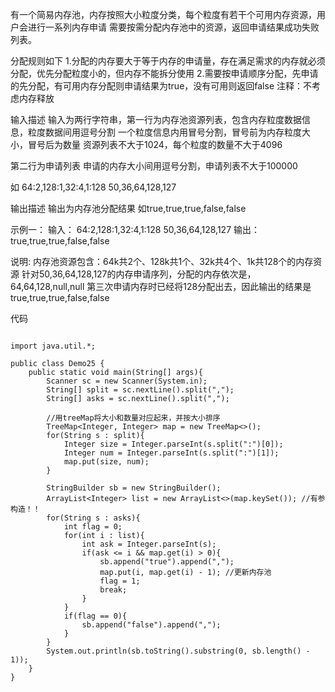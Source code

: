 有一个简易内存池，内存按照大小粒度分类，每个粒度有若干个可用内存资源，用户会进行一系列内存申请
需要按需分配内存池中的资源，返回申请结果成功失败列表。


分配规则如下
1.分配的内存要大于等于内存的申请量，存在满足需求的内存就必须分配，优先分配粒度小的，但内存不能拆分使用
2.需要按申请顺序分配，先申请的先分配，有可用内存分配则申请结果为true，没有可用则返回false
注释：不考虑内存释放

输入描述
输入为两行字符串，第一行为内存池资源列表，包含内存粒度数据信息，粒度数据间用逗号分割
一个粒度信息内用冒号分割，冒号前为内存粒度大小，冒号后为数量
资源列表不大于1024，每个粒度的数量不大于4096

第二行为申请列表
申请的内存大小间用逗号分割，申请列表不大于100000

如
64:2,128:1,32:4,1:128
50,36,64,128,127

输出描述
输出为内存池分配结果
如true,true,true,false,false

示例一：
输入：
64:2,128:1,32:4,1:128
50,36,64,128,127
输出：
true,true,true,false,false

说明:
内存池资源包含：64k共2个、128k共1个、32k共4个、1k共128个的内存资源
针对50,36,64,128,127的内存申请序列，分配的内存依次是，64,64,128,null,null
第三次申请内存时已经将128分配出去，因此输出的结果是true,true,true,false,false


代码
```

import java.util.*;

public class Demo25 {
    public static void main(String[] args){
        Scanner sc = new Scanner(System.in);
        String[] split = sc.nextLine().split(",");
        String[] asks = sc.nextLine().split(",");

        //用treeMap将大小和数量对应起来，并按大小排序
        TreeMap<Integer, Integer> map = new TreeMap<>();
        for(String s : split){
            Integer size = Integer.parseInt(s.split(":")[0]);
            Integer num = Integer.parseInt(s.split(":")[1]);
            map.put(size, num);
        }

        StringBuilder sb = new StringBuilder();
        ArrayList<Integer> list = new ArrayList<>(map.keySet()); //有参构造！！
        for(String s : asks){
            int flag = 0;
            for(int i : list){
                int ask = Integer.parseInt(s);
                if(ask <= i && map.get(i) > 0){
                    sb.append("true").append(",");
                    map.put(i, map.get(i) - 1); //更新内存池
                    flag = 1;
                    break;
                }
            }
            if(flag == 0){
                sb.append("false").append(",");
            }
        }
        System.out.println(sb.toString().substring(0, sb.length() - 1));
    }
}
```